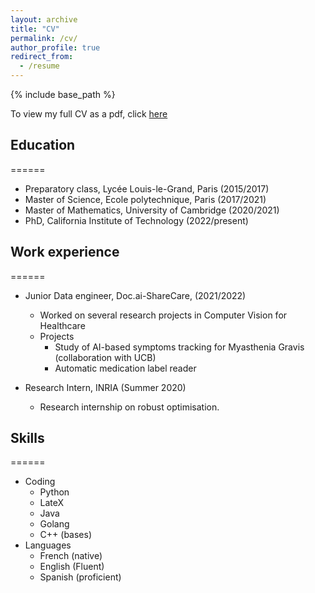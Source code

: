 ```yaml
---
layout: archive
title: "CV"
permalink: /cv/
author_profile: true
redirect_from:
  - /resume
---
```


{% include base_path %}

To view my full CV as a pdf, click  [here](/files/cv.pdf)

## Education
======
* Preparatory class, Lycée Louis-le-Grand, Paris (2015/2017)
* Master of Science, Ecole polytechnique, Paris (2017/2021)
* Master of Mathematics, University of Cambridge (2020/2021)
* PhD, California Institute of Technology (2022/present)

## Work experience
======
* Junior Data engineer, Doc.ai-ShareCare, (2021/2022)
  * Worked on several research projects in Computer Vision for Healthcare
  * Projects
    * Study of AI-based symptoms tracking for Myasthenia Gravis (collaboration with UCB)
    * Automatic medication label reader 

* Research Intern, INRIA (Summer 2020)
  * Research internship on robust optimisation. 
  
## Skills
======
* Coding
  * Python
  * LateX
  * Java
  * Golang
  * C++ (bases)
* Languages
  * French (native)
  * English (Fluent)
  * Spanish (proficient)

<!---
Publications
======
 <ul>{% for post in site.publications %}
   {% include archive-single-cv.html %}
 {% endfor %}</ul>
  
Talks
======
 <ul>{% for post in site.talks %}
   {% include archive-single-talk-cv.html %}
 {% endfor %}</ul>
  
Teaching
======
 <ul>{% for post in site.teaching %}
   {% include archive-single-cv.html %}
 {% endfor %}</ul>
  
Service and leadership
======
* Currently signed in to 43 different slack teams
-->

